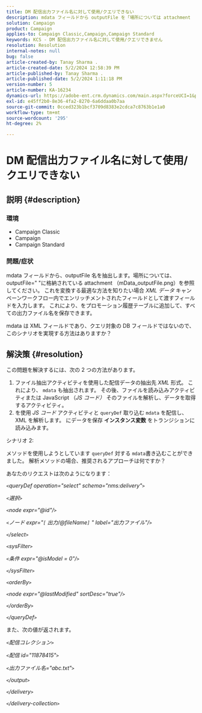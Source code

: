```yaml
---
title: DM 配信出力ファイル名に対して使用/クエリできない
description: mdata フィールドから outputFile を「場所については attachment （mData_outputFile.png）を参照」に抽出する方法を説明します。
solution: Campaign
product: Campaign
applies-to: Campaign Classic,Campaign,Campaign Standard
keywords: KCS - DM 配信出力ファイル名に対して使用/クエリできません
resolution: Resolution
internal-notes: null
bug: false
article-created-by: Tanay Sharma .
article-created-date: 5/2/2024 12:58:39 PM
article-published-by: Tanay Sharma .
article-published-date: 5/2/2024 1:11:18 PM
version-number: 5
article-number: KA-16234
dynamics-url: https://adobe-ent.crm.dynamics.com/main.aspx?forceUCI=1&pagetype=entityrecord&etn=knowledgearticle&id=9bc4d0b0-8308-ef11-9f8a-6045bd026dc7
exl-id: e45ff2b0-8e36-4fa2-8270-6a6ddaa0b7aa
source-git-commit: 0cced323b1bcf3709d8383e2cdca7c8763b1e1a0
workflow-type: tm+mt
source-wordcount: '295'
ht-degree: 2%

---
```


# DM 配信出力ファイル名に対して使用/クエリできない

## 説明 {#description}


### 環境

- Campaign Classic
- Campaign
- Campaign Standard


### 問題/症状

mdata フィールドから、outputFile 名を抽出します。場所については、outputFile=&quot; &quot;に格納されている attachment （mData_outputFile.png）を参照してください。 これを変換する最適な方法を知りたい場合 *XML データ* キャンペーンワークフロー内でエンリッチメントされたフィールドとして渡すフィールドを入力します。 これにより、をプロモーション履歴テーブルに追加して、すべての出力ファイル名を保存できます。

mdata は XML フィールドであり、クエリ対象の DB フィールドではないので、このシナリオを実現する方法はありますか？




## 解決策 {#resolution}


この問題を解決するには、次の 2 つの方法があります。

1. ファイル抽出アクティビティを使用した配信データの抽出先 *XML* 形式。 これにより、 `mdata` も抽出されます。 その後、ファイルを読み込みアクティビティまたは JavaScript （*JS コード）* そのファイルを解析し、データを取得するアクティビティ。
2. を使用 *JS コード* アクティビティと `queryDef` 取り込む `mdata` を配信し、XML を解析します。 にデータを保存 <b>インスタンス変数</b> をトランジションに読み込みます。


シナリオ 2:

メソッドを使用しようとしています `queryDef` 対する `mdata`書き込むことができました。 解析メソッドの場合、推奨されるアプローチは何ですか？

あなたのリクエストは次のようになります：

*`<`queryDef operation=&quot;select&quot; schema=&quot;nms:delivery&quot;`>`*

*`<`選択`>`*

*`<`node expr=&quot;@id&quot;/`>`*

*`<`ノード expr=&quot;`[` 出力/@fileName`]` &quot; label=&quot;出力ファイル&quot;/`>`*

*`<`/select`>`*

*`<`sysFilter`>`*

*`<`条件 expr=&quot;@isModel = 0&quot;/`>`*

*`<`/sysFilter`>`*

*`<`orderBy`>`*

*`<`node expr=&quot;@lastModified&quot; sortDesc=&quot;true&quot;/`>`*

*`<`/orderBy`>`*

*`<`/queryDef`>`*



また、次の値が返されます。

*`<`配信コレクション`>`*

*`<`配信 id=&quot;11878415&quot;`>`*

*`<`出力ファイル名=&quot;abc.txt&quot;`>`*

*`<`/output`>`*

*`<`/delivery`>`*

*`<`/delivery-collection`>`*
